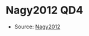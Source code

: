 <a name="material" />

# Nagy2012 QD4
<script type="application/ld+json">
  {
    "@context": "https://schema.org/",
    "@type": "ChemicalSubstance",
    "http://purl.org/dc/terms/conformsTo":
      {
        "@type": "CreativeWork",
        "@id": "https://bioschemas.org/profiles/ChemicalSubstance/0.4-RELEASE/"
      },
    "@id": "https://egonw.github.io/nanowiki/nanowiki130.html#material",
    "name": "Nagy2012 QD4",
    "sameAs": "http://127.0.0.1/mediawiki/index.php/Special:URIResolver/Nagy2012_QD4"
  }
</script>


* Source: [Nagy2012](Nagy2012.md)

